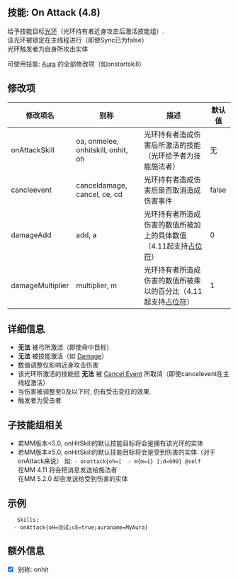 技能: On Attack (4.8)
--------------------------

给予技能目标[光环](技能/列表/Aura)（光环持有者近身攻击后激活技能组）.  
该光环被锁定在主线程进行（即使Sync已为false）  
光环触发者为自身所攻击实体

可使用技能: [Aura](/技能/列表/aura) 的全部修改项（如onstartskill）

修改项
----------

| 修改项名 | 别称    | 描述                                                                                                    | 默认值 |
|-----------|------------|----------------------------------------------------------------------------------------------------------------|---------------|
| onAttackSkill | oa, onmelee, onhitskill, onhit, oh | 光环持有者造成伤害后所激活的技能（光环给予者为技能施法者） | 无 |
| cancleevent | canceldamage, cancel, ce, cd | 光环持有者造成伤害后是否取消造成伤害事件 | false |
| damageAdd | add, a | 光环持有者所造成伤害的数值所被加上的具体数值（4.11起支持[占位符](/技能/占位符)） | 0 |
| damageMultiplier | multiplier, m | 光环持有者所造成伤害的数值所被乘以的百分比（4.11起支持[占位符](/技能/占位符)） | 1 |

详细信息
-------

- **无法** 被弓所激活（即使命中目标）
- **无法** 被技能激活（如 [Damage](/技能/列表/damage)）
- 数值调整仅影响近身攻击伤害
- 该光环所激活的技能组 **无法** 被 [Cancel Event](/技能/列表/cancelevent) 所取消（即使cancelevent在主线程激活）
- 当伤害被调整至0及以下时, 仍有受击变红的效果.
- 触发者为受击者

子技能组相关
---

- 若MM版本<5.0, onHitSkill的默认技能目标将会是拥有该光环的实体  
- 若MM版本≥5.0, onHitSkill的默认技能目标将会是受到伤害的实体（对于onAttack来说） 
如: `- onattack{oh=[  - m{m=1} ];d=999} @self`  
在MM 4.11 将会把消息发送给施法者  
在MM 5.2.0 却会发送给受到伤害的实体

示例
--------

       Skills:
      - onAttack{oH=测试;cE=true;auraname=MyAura}

额外信息
---

- [x] 别称: onhit